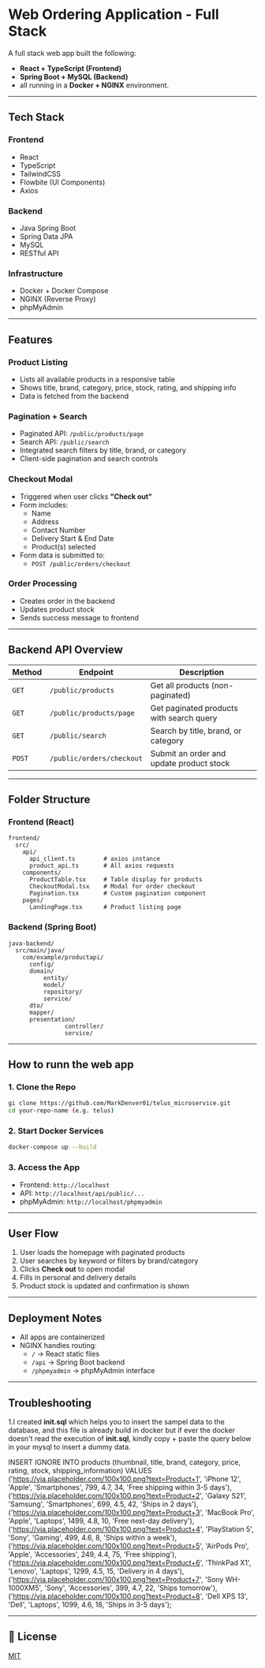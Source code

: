 # Web Ordering Application - Full Stack 

A full stack web app built the following:
- **React + TypeScript (Frontend)**
- **Spring Boot + MySQL (Backend)**
- all running in a **Docker + NGINX** environment.

---

## Tech Stack

### Frontend

- React
- TypeScript
- TailwindCSS
- Flowbite (UI Components)
- Axios

### Backend

- Java Spring Boot
- Spring Data JPA
- MySQL
- RESTful API

### Infrastructure

- Docker + Docker Compose
- NGINX (Reverse Proxy)
- phpMyAdmin

---

## Features

### Product Listing

- Lists all available products in a responsive table
- Shows title, brand, category, price, stock, rating, and shipping info
- Data is fetched from the backend

### Pagination + Search

- Paginated API: `/public/products/page`
- Search API: `/public/search`
- Integrated search filters by title, brand, or category
- Client-side pagination and search controls

### Checkout Modal

- Triggered when user clicks **"Check out"**
- Form includes:
  - Name
  - Address
  - Contact Number
  - Delivery Start & End Date
  - Product(s) selected
- Form data is submitted to:
  - `POST /public/orders/checkout`

### Order Processing

- Creates order in the backend
- Updates product stock
- Sends success message to frontend

---

## Backend API Overview

| Method | Endpoint                  | Description                              |
| ------ | ------------------------- | ---------------------------------------- |
| `GET`  | `/public/products`        | Get all products (non-paginated)         |
| `GET`  | `/public/products/page`   | Get paginated products with search query |
| `GET`  | `/public/search`          | Search by title, brand, or category      |
| `POST` | `/public/orders/checkout` | Submit an order and update product stock |

---

## Folder Structure

### Frontend (React)

```
frontend/
  src/
    api/
      api_client.ts        # axios instance
      product_api.ts       # All axios requests
    components/
      ProductTable.tsx     # Table display for products
      CheckoutModal.tsx    # Modal for order checkout
      Pagination.tsx       # Custom pagination component
    pages/
      LandingPage.tsx      # Product listing page
```

### Backend (Spring Boot)

```
java-backend/
  src/main/java/
    com/example/productapi/
      config/
      domain/
          entity/
          model/
          repository/
          service/
      dto/
      mapper/
      presentation/
                controller/
                service/
```

---

## How to runn the web app

### 1. Clone the Repo

```bash
gi clone https://github.com/MarkDenver01/telus_microservice.git
cd your-repo-name (e.g. telus)
```

### 2. Start Docker Services

```bash
docker-compose up --build
```

### 3. Access the App

- Frontend: `http://localhost`
- API: `http://localhost/api/public/...`
- phpMyAdmin: `http://localhost/phpmyadmin`

---

## User Flow

1. User loads the homepage with paginated products
2. User searches by keyword or filters by brand/category
3. Clicks **Check out** to open modal
4. Fills in personal and delivery details
5. Product stock is updated and confirmation is shown

---

## Deployment Notes

- All apps are containerized
- NGINX handles routing:
  - `/` → React static files
  - `/api` → Spring Boot backend
  - `/phpmyadmin` → phpMyAdmin interface

---

## Troubleshooting

1.I created **init.sql** which helps you to insert the sampel data to the database, and this file is already build in docker but if ever the docker doesn't
read the execution of **init.sql**, kindly copy + paste the query below in your mysql to insert a dummy data.

INSERT IGNORE INTO products (thumbnail, title, brand, category, price, rating, stock, shipping_information)
VALUES
    ('https://via.placeholder.com/100x100.png?text=Product+1', 'iPhone 12', 'Apple', 'Smartphones', 799, 4.7, 34, 'Free shipping within 3-5 days'),
    ('https://via.placeholder.com/100x100.png?text=Product+2', 'Galaxy S21', 'Samsung', 'Smartphones', 699, 4.5, 42, 'Ships in 2 days'),
    ('https://via.placeholder.com/100x100.png?text=Product+3', 'MacBook Pro', 'Apple', 'Laptops', 1499, 4.8, 10, 'Free next-day delivery'),
    ('https://via.placeholder.com/100x100.png?text=Product+4', 'PlayStation 5', 'Sony', 'Gaming', 499, 4.6, 8, 'Ships within a week'),
    ('https://via.placeholder.com/100x100.png?text=Product+5', 'AirPods Pro', 'Apple', 'Accessories', 249, 4.4, 75, 'Free shipping'),
    ('https://via.placeholder.com/100x100.png?text=Product+6', 'ThinkPad X1', 'Lenovo', 'Laptops', 1299, 4.5, 15, 'Delivery in 4 days'),
    ('https://via.placeholder.com/100x100.png?text=Product+7', 'Sony WH-1000XM5', 'Sony', 'Accessories', 399, 4.7, 22, 'Ships tomorrow'),
    ('https://via.placeholder.com/100x100.png?text=Product+8', 'Dell XPS 13', 'Dell', 'Laptops', 1099, 4.6, 18, 'Ships in 3-5 days');

---

## 📄 License

[MIT](LICENSE)


